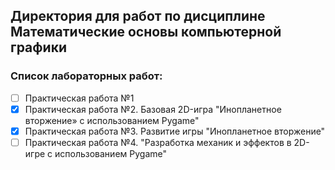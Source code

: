 ## Директория для работ по дисциплине Математические основы компьютерной графики

### Список лабораторных работ:
- [ ] Практическая работа №1
- [x] Практическая работа №2. Базовая 2D-игра "Инопланетное
вторжение» с использованием Pygame"
- [x] Практическая работа №3. Развитие игры "Инопланетное
вторжение"
- [ ] Практическая работа №4. "Разработка механик и эффектов в
2D-игре с использованием Pygame"
